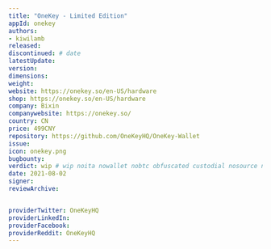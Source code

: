 ```yaml
---
title: "OneKey - Limited Edition"
appId: onekey
authors:
- kiwilamb
released: 
discontinued: # date
latestUpdate:
version:
dimensions: 
weight: 
website: https://onekey.so/en-US/hardware
shop: https://onekey.so/en-US/hardware
company: Bixin
companywebsite: https://onekey.so/
country: CN
price: 499CNY
repository: https://github.com/OneKeyHQ/OneKey-Wallet
issue:
icon: onekey.png
bugbounty:
verdict: wip # wip noita nowallet nobtc obfuscated custodial nosource nonverifiable reproducible bounty defunct
date: 2021-08-02
signer:
reviewArchive:


providerTwitter: OneKeyHQ
providerLinkedIn: 
providerFacebook: 
providerReddit: OneKeyHQ
---
```


